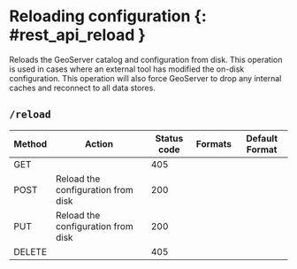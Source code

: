 # Reloading configuration {: #rest_api_reload }

Reloads the GeoServer catalog and configuration from disk. This operation is used in cases where an external tool has modified the on-disk configuration. This operation will also force GeoServer to drop any internal caches and reconnect to all data stores.

## `/reload`

| Method | Action                             | Status code | Formats | Default Format |
|--------|------------------------------------|-------------|---------|----------------|
| GET    |                                    | 405         |         |                |
| POST   | Reload the configuration from disk | 200         |         |                |
| PUT    | Reload the configuration from disk | 200         |         |                |
| DELETE |                                    | 405         |         |                |
